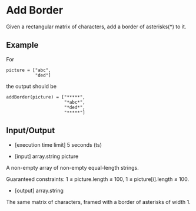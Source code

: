 # Add Border

Given a rectangular matrix of characters, add a border of asterisks(*) to it.

## Example

For

```
picture = ["abc",
           "ded"]
```
the output should be
```
addBorder(picture) = ["*****",
                      "*abc*",
                      "*ded*",
                      "*****"]
```
## Input/Output

* [execution time limit] 5 seconds (ts)

* [input] array.string picture

A non-empty array of non-empty equal-length strings.

Guaranteed constraints:
1 ≤ picture.length ≤ 100,
1 ≤ picture[i].length ≤ 100.

* [output] array.string

The same matrix of characters, framed with a border of asterisks of width 1.


